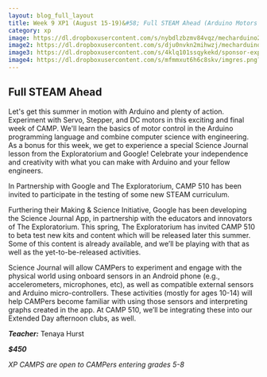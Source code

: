 ```yaml
---
layout: blog_full_layout
title: Week 9 XP1 (August 15-19)&#58; Full STEAM Ahead (Arduino Motors & Movement)
category: xp
image: https://dl.dropboxusercontent.com/s/nybdlzbzmv84vqz/mecharduino2.jpg?dl=0
image2: https://dl.dropboxusercontent.com/s/dju0nvkn2mihwzj/mecharduino1.jpg?dl=0
image3: https://dl.dropboxusercontent.com/s/4klq101ssqykekd/sponsor-exploratorium.png?dl=0
image4: https://dl.dropboxusercontent.com/s/mfmmxut6h6c8skv/imgres.png?dl=0
---
```


## Full STEAM Ahead

Let's get this summer in motion with Arduino and plenty of action.  Experiment with Servo, Stepper, and DC motors in this exciting and final week of CAMP.  We'll learn the basics of motor control in the Arduino programming language and combine computer science with engineering.  As a bonus for this week, we get to experience a special Science Journal lesson from the Exploratorium and Google!  Celebrate your independence and creativity with what you can make with Arduino and your fellow engineers.


In Partnership with Google and The Exploratorium, CAMP 510 has been invited to participate in the testing of some new STEAM curriculum.


Furthering their Making & Science Initiative, Google has been developing the Science Journal App, in partnership with the educators and innovators of The Exploratorium. This spring, The Exploratorium has invited CAMP 510 to beta test new kits and content which will be released later this summer. Some of this content is already available, and we’ll be playing with that as well as the yet-to-be-released activities. 


Science Journal will allow CAMPers to experiment and engage with the physical world using onboard sensors in an Android phone (e.g., accelerometers, microphones, etc), as well as compatible external sensors and Arduino micro-controllers. These activities (mostly for ages 10-14) will help CAMPers become familiar with using those sensors and interpreting graphs created in the app. At CAMP 510, we’ll be integrating these into our Extended Day afternoon clubs, as well.


**_Teacher:_** Tenaya Hurst

**_$450_**

*XP CAMPS are open to CAMPers entering grades 5-8*






















